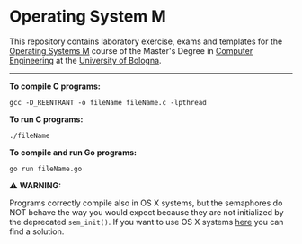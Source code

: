 # Operating System M

This repository contains laboratory exercise, exams and templates for the [Operating Systems M](http://lia.deis.unibo.it/Courses/som1718/) course of the Master's Degree in [Computer Engineering](http://corsi.unibo.it/ingegneriainformaticam/Pagine/default.aspx) at the [University of Bologna](http://www.unibo.it/it).

---

**To compile C programs:**

`gcc -D_REENTRANT -o fileName fileName.c -lpthread`

**To run C programs:**

`./fileName`

**To compile and run Go programs:**

`go run fileName.go`

:warning: **WARNING:**

Programs correctly compile also in OS X systems, but the semaphores do NOT behave the way you would expect because they are not initialized by the deprecated `sem_init()`. If you want to use OS X systems [here](https://heldercorreia.com/semaphores-in-mac-os-x-fd7a7418e13b) you can find a solution.

